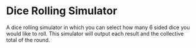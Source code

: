 # Dice Rolling Simulator
A dice rolling simulator in which you can select how many 6 sided dice you would like to roll. This simulator will output each result and the collective total of the round.